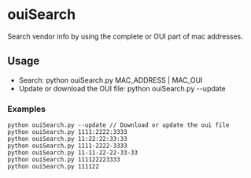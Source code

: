 # ouiSearch
Search vendor info by using the complete or OUI part of mac addresses.

## Usage
- Search: python ouiSearch.py MAC_ADDRESS | MAC_OUI
- Update or download the OUI file: python ouiSearch.py --update
### Examples
    python ouiSearch.py --update // Download or update the oui file 
    python ouiSearch.py 1111:2222:3333
    python ouiSearch.py 11:22:22:33:33
    python ouiSearch.py 1111-2222-3333
    python ouiSearch.py 11-11-22-22-33-33
    python ouiSearch.py 111122223333
    python ouiSearch.py 111122